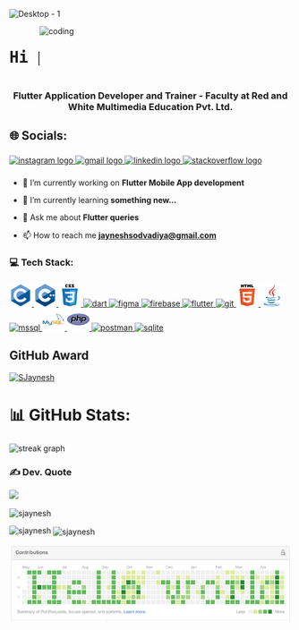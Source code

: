 ![Desktop - 1](https://github.com/SJaynesh/SJaynesh/assets/115562979/845a9bd6-0c15-4e84-ae2d-60523405dd80)

<img align="right" alt="coding" width="450" src="https://media.tenor.com/NOYF3f82b_gAAAAC/programmer.gif">

<pre>
<h1 align="center">Hi 👋, I'm Jaynesh Sodvadiya</h1></pre>
<h3 align="center">Flutter Application Developer and Trainer - Faculty at Red and White Multimedia Education Pvt. Ltd.</h3>

## 🌐 Socials:

###

<div align="left">
  <a href="https://www.instagram.com/sjaynesh60/" target="_blank">
    <img src="https://img.shields.io/static/v1?message=Instagram&logo=instagram&label=&color=E4405F&logoColor=white&labelColor=&style=for-the-badge" height="35" alt="instagram logo"  />
  </a>
  <a href="rw5.jaynesh.pc@gmail.com" target="_blank">
    <img src="https://img.shields.io/static/v1?message=Gmail&logo=gmail&label=&color=D14836&logoColor=white&labelColor=&style=for-the-badge" height="35" alt="gmail logo"  />
  </a>
  <a href="https://www.linkedin.com/in/jaynesh-sodvadiya-915a19279/" target="_blank">
    <img src="https://img.shields.io/static/v1?message=LinkedIn&logo=linkedin&label=&color=0077B5&logoColor=white&labelColor=&style=for-the-badge" height="35" alt="linkedin logo"  />
  </a>
  <a href="https://stackoverflow.com/users/22492450/jaynesh-sodvadiya" target="_blank">
    <img src="https://img.shields.io/static/v1?message=Stackoverflow&logo=stackoverflow&label=&color=1DA1F2&logoColor=white&labelColor=&style=for-the-badge" height="35" alt="stackoverflow logo"  />
  </a>
</div>

###

- 🔭 I’m currently working on **Flutter Mobile App development**

- 🌱 I’m currently learning **something new...**

- 💬 Ask me about **Flutter queries**

- 📫 How to reach me **jayneshsodvadiya@gmail.com**


### 💻 Tech Stack:
###

<p align="left"> <a href="https://www.cprogramming.com/" target="_blank" rel="noreferrer"> <img src="https://raw.githubusercontent.com/devicons/devicon/master/icons/c/c-original.svg" alt="c" width="40" height="40"/> </a> <a href="https://www.w3schools.com/cpp/" target="_blank" rel="noreferrer"> <img src="https://raw.githubusercontent.com/devicons/devicon/master/icons/cplusplus/cplusplus-original.svg" alt="cplusplus" width="40" height="40"/> </a> <a href="https://www.w3schools.com/css/" target="_blank" rel="noreferrer"> <img src="https://raw.githubusercontent.com/devicons/devicon/master/icons/css3/css3-original-wordmark.svg" alt="css3" width="40" height="40"/> </a> <a href="https://dart.dev" target="_blank" rel="noreferrer"> <img src="https://www.vectorlogo.zone/logos/dartlang/dartlang-icon.svg" alt="dart" width="40" height="40"/> </a> <a href="https://www.figma.com/" target="_blank" rel="noreferrer"> <img src="https://www.vectorlogo.zone/logos/figma/figma-icon.svg" alt="figma" width="40" height="40"/> </a> <a href="https://firebase.google.com/" target="_blank" rel="noreferrer"> <img src="https://www.vectorlogo.zone/logos/firebase/firebase-icon.svg" alt="firebase" width="40" height="40"/> </a> <a href="https://flutter.dev" target="_blank" rel="noreferrer"> <img src="https://www.vectorlogo.zone/logos/flutterio/flutterio-icon.svg" alt="flutter" width="40" height="40"/> </a> <a href="https://git-scm.com/" target="_blank" rel="noreferrer"> <img src="https://www.vectorlogo.zone/logos/git-scm/git-scm-icon.svg" alt="git" width="40" height="40"/> </a> <a href="https://www.w3.org/html/" target="_blank" rel="noreferrer"> <img src="https://raw.githubusercontent.com/devicons/devicon/master/icons/html5/html5-original-wordmark.svg" alt="html5" width="40" height="40"/> </a> <a href="https://www.java.com" target="_blank" rel="noreferrer"> <img src="https://raw.githubusercontent.com/devicons/devicon/master/icons/java/java-original.svg" alt="java" width="40" height="40"/> </a> <a href="https://www.microsoft.com/en-us/sql-server" target="_blank" rel="noreferrer"> <img src="https://www.svgrepo.com/show/303229/microsoft-sql-server-logo.svg" alt="mssql" width="40" height="40"/> </a> <a href="https://www.mysql.com/" target="_blank" rel="noreferrer"> <img src="https://raw.githubusercontent.com/devicons/devicon/master/icons/mysql/mysql-original-wordmark.svg" alt="mysql" width="40" height="40"/> </a> <a href="https://www.php.net" target="_blank" rel="noreferrer"> <img src="https://raw.githubusercontent.com/devicons/devicon/master/icons/php/php-original.svg" alt="php" width="40" height="40"/> </a> <a href="https://postman.com" target="_blank" rel="noreferrer"> <img src="https://www.vectorlogo.zone/logos/getpostman/getpostman-icon.svg" alt="postman" width="40" height="40"/> </a> <a href="https://www.sqlite.org/" target="_blank" rel="noreferrer"> <img src="https://www.vectorlogo.zone/logos/sqlite/sqlite-icon.svg" alt="sqlite" width="40" height="40"/> </a> </p>

###

## GitHub Award

<p align="left"> <a href="https://github.com/ryo-ma/github-profile-trophy"><img src="https://github-profile-trophy.vercel.app/?username=SJaynesh" alt="SJaynesh" /></a> </p>


# 📊 GitHub Stats:
###

<div align="left">
  <img src="https://streak-stats.demolab.com?user=SJaynesh&locale=en&mode=daily&theme=default&hide_border=false&border_radius=5&order=3" height="200" alt="streak graph"  />
</div>

###

### ✍️ Dev. Quote
![](https://quotes-github-readme.vercel.app/api?type=horizontal&theme=dark)

<p align="left"> <img src="https://komarev.com/ghpvc/?username=sjaynesh&label=Profile%20views&color=0e75b6&style=flat" alt="sjaynesh" /> </p>


<p><img align="left" src="https://github-readme-stats.vercel.app/api/top-langs?username=sjaynesh&show_icons=true&locale=en&layout=compact" alt="sjaynesh" /></p>

<p>&nbsp;<img align="center" src="https://github-readme-stats.vercel.app/api?username=sjaynesh&show_icons=true&locale=en" alt="sjaynesh" /></p>

![logo](https://github.com/theAkHilsarkar18/theAkHilsarkar18/blob/main/687474703a2f2f692e696d6775722e636f6d2f6337476d414a662e706e67.png)
